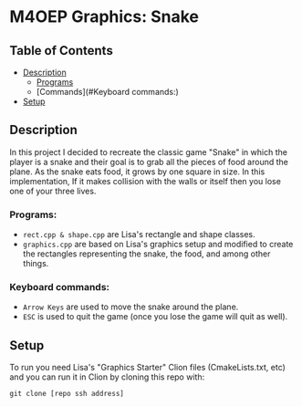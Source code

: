# M4OEP Graphics: Snake

## Table of Contents
  - [Description](#description)
    - [Programs](#programs:)
    - [Commands](#Keyboard commands:)
  - [Setup](#setup)
  
## Description
In this project I decided to recreate the classic game "Snake" in which the player is a snake and their goal is to
grab all the pieces of food around the plane. As the snake eats food, it grows by one square in size. In this implementation,
If it makes collision with the walls or itself then you lose one of your three lives. 
### Programs:

* `rect.cpp & shape.cpp` are Lisa's rectangle and shape classes.
* `graphics.cpp` are based on Lisa's graphics setup and modified to create the rectangles representing the snake,
the food, and among other things. 

### Keyboard commands:

*  `Arrow Keys` are used to move the snake around the plane.
* `ESC` is used to quit the game (once you lose the game will quit as well).

## Setup
To run you need Lisa's "Graphics Starter" Clion files (CmakeLists.txt, etc) and you can run it in Clion by cloning this repo with:

``` 
git clone [repo ssh address]
```